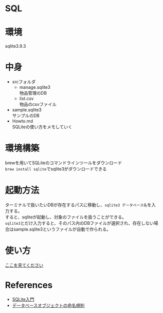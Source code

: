 # SQL

# 環境
sqlite3.9.3

# 中身
* srcフォルダ
  * manage.sqlite3  
      物品管理のDB
  * list.csv  
      物品のcsvファイル
* sample.sqlite3  
  サンプルのDB
* Howto.md  
  SQLiteの使い方をメモしていく

# 環境構築
brewを用いてSQLiteのコマンドラインツールをダウンロード  
`brew install sqlite`でsqlite3がダウンロードできる

# 起動方法
ターミナルで扱いたいDBが存在するパスに移動し、`sqlite3 データベース名`を入力する。  
すると、sqliteが起動し、対象のファイルを扱うことができる。  
`sqlite3`とだけ入力すると、そのパス内のDBファイルが選択され、存在しない場合はsample.sqlite3というファイルが自動で作られる。

# 使い方
[ここを見てください](Howto.md)

# References
* [SQLite入門](https://www.javadrive.jp/sqlite/)  
* [データベースオブジェクトの命名規則](https://qiita.com/genzouw/items/35022fa96c120e67c637)  
